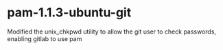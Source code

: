pam-1.1.3-ubuntu-git
====================

Modified the unix_chkpwd utility to allow the git user to check passwords, enabling gitlab to use pam
